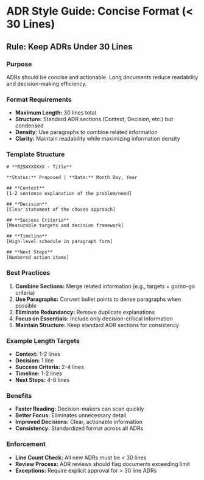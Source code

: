 # ADR Style Guide: Concise Format (< 30 Lines)

## Rule: Keep ADRs Under 30 Lines

### Purpose

ADRs should be concise and actionable. Long documents reduce readability and decision-making efficiency.

### Format Requirements

- **Maximum Length:** 30 lines total
- **Structure:** Standard ADR sections (Context, Decision, etc.) but condensed
- **Density:** Use paragraphs to combine related information
- **Clarity:** Maintain readability while maximizing information density

### Template Structure

```
# **R25WXXXXXX - Title**

**Status:** Proposed | **Date:** Month Day, Year

## **Context**
[1-2 sentence explanation of the problem/need]

## **Decision**
[Clear statement of the chosen approach]

## **Success Criteria**
[Measurable targets and decision framework]

## **Timeline**
[High-level schedule in paragraph form]

## **Next Steps**
[Numbered action items]
```

### Best Practices

1. **Combine Sections:** Merge related information (e.g., targets + go/no-go criteria)
2. **Use Paragraphs:** Convert bullet points to dense paragraphs when possible
3. **Eliminate Redundancy:** Remove duplicate explanations
4. **Focus on Essentials:** Include only decision-critical information
5. **Maintain Structure:** Keep standard ADR sections for consistency

### Example Length Targets

- **Context:** 1-2 lines
- **Decision:** 1 line
- **Success Criteria:** 2-4 lines
- **Timeline:** 1-2 lines
- **Next Steps:** 4-6 lines

### Benefits

- **Faster Reading:** Decision-makers can scan quickly
- **Better Focus:** Eliminates unnecessary detail
- **Improved Decisions:** Clear, actionable information
- **Consistency:** Standardized format across all ADRs

### Enforcement

- **Line Count Check:** All new ADRs must be < 30 lines
- **Review Process:** ADR reviews should flag documents exceeding limit
- **Exceptions:** Require explicit approval for > 30 line ADRs
